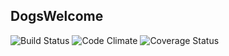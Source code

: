 ## DogsWelcome

![Build Status](https://codeship.com/projects/9c5bf6b0-a083-0133-1781-5ad826056845/status?branch=master)
![Code Climate](https://codeclimate.com/github/JosephWinfield/DogsWelcome.png)
![Coverage Status](https://coveralls.io/repos/JosephWinfield/DogsWelcome/badge.png)
